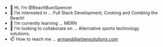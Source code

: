 - 👋 Hi, I’m @BeachBumSpencer
- 👀 I’m interested in ... Full Stack Development, Cooking and Combing the Beach!
- 🌱 I’m currently learning ... MERN 
- 💞️ I’m looking to collaborate on ... Alternative sports technology solutions. 
- 📫 How to reach me ... armand@arbensolutions.com

<!---
BeachBumSpencer/BeachBumSpencer is a ✨ special ✨ repository because its `README.md` (this file) appears on your GitHub profile.
You can click the Preview link to take a look at your changes.
--->
